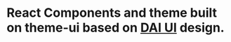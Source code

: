 # React Components and theme built on theme-ui based on [DAI UI](https://dai-ui.vercel.app/) design.
